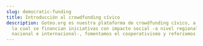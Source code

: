 ```yaml
---
slug: democratic-funding
title: Introducción al crowdfunding cívico
description: Goteo.org es nuestra plataforma de crowdfunding cívico, a través de
  la cual se financian iniciativas con impacto social -a nivel regional,
  nacional e internacional-, fomentamos el cooperativismo y reforzamos.
---
```

